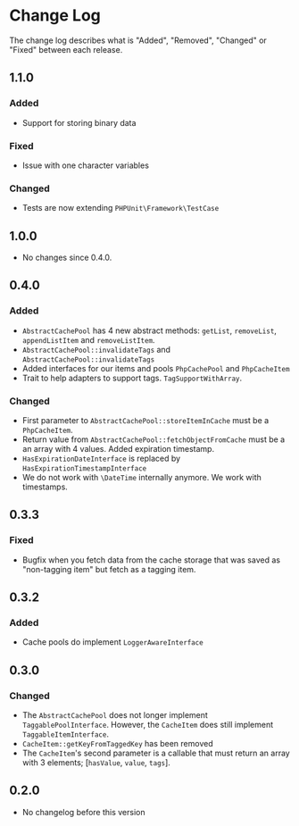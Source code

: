 # Change Log

The change log describes what is "Added", "Removed", "Changed" or "Fixed" between each release. 

## 1.1.0

### Added 

- Support for storing binary data

### Fixed

- Issue with one character variables

### Changed

- Tests are now extending `PHPUnit\Framework\TestCase` 

## 1.0.0

* No changes since 0.4.0.

## 0.4.0

### Added

* `AbstractCachePool` has 4 new abstract methods: `getList`, `removeList`, `appendListItem` and `removeListItem`.
* `AbstractCachePool::invalidateTags` and `AbstractCachePool::invalidateTags` 
* Added interfaces for our items and pools `PhpCachePool` and `PhpCacheItem`
* Trait to help adapters to support tags. `TagSupportWithArray`.

### Changed

* First parameter to `AbstractCachePool::storeItemInCache` must be a `PhpCacheItem`. 
* Return value from `AbstractCachePool::fetchObjectFromCache` must be a an array with 4 values. Added expiration timestamp. 
* `HasExpirationDateInterface` is replaced by `HasExpirationTimestampInterface`
* We do not work with `\DateTime` internally anymore. We work with timestamps. 

## 0.3.3

### Fixed

* Bugfix when you fetch data from the cache storage that was saved as "non-tagging item" but fetch as a tagging item.

## 0.3.2

### Added

* Cache pools do implement `LoggerAwareInterface`

## 0.3.0

### Changed

* The `AbstractCachePool` does not longer implement `TaggablePoolInterface`. However, the `CacheItem` does still implement `TaggableItemInterface`.
* `CacheItem::getKeyFromTaggedKey` has been removed
* The `CacheItem`'s second parameter is a callable that must return an array with 3 elements; [`hasValue`, `value`, `tags`].
 
## 0.2.0
 
* No changelog before this version
